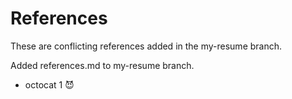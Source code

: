 # References

These are conflicting references added in the my-resume branch.

Added references.md to my-resume branch.

* octocat 1 😈
